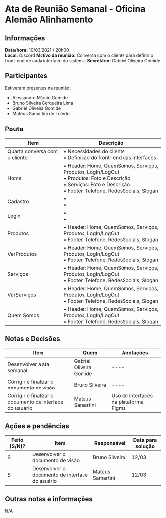 # Ata de Reunião Semanal - Oficina Alemão Alinhamento

## Informações
**Data/hora:** 10/03/2021 / 20h00  
**Local:** Discord
**Motivo da reunião:** Conversa com o cliente para definir o front-end de cada interface do sistema.
**Secretário:** Gabriel Oliveira Gomide 

## Participantes
Estiveram presentes na reunião:
- Alessandro Márcio Gomide
- Bruno Silveira Cerqueira Lima
- Gabriel Oliveira Gomide
- Mateus Samartini de Toledo

## Pauta

Item | Descrição
---- | ----
Quarta conversa com o cliente | • Necessidades do cliente <br> • Definição do front-end das interfaces <br> 
Home | • Header: Home, QuemSomos, Serviços, Produtos, LogIn/LogOut <br> • Produtos: Foto e Descrição <br> • Serviços: Foto e Descrição  <br> • Footer: Telefone, RedesSociais, Slogan <br> 
Cadastro | •  <br> •  <br>
Login | •  <br> •  <br>
Produtos | • Header: Home, QuemSomos, Serviços, Produtos, LogIn/LogOut <br> • Footer: Telefone, RedesSociais, Slogan <br> 
VerProdutos | • Header: Home, QuemSomos, Serviços, Produtos, LogIn/LogOut <br> • Footer: Telefone, RedesSociais, Slogan <br> 
Serviços | • Header: Home, QuemSomos, Serviços, Produtos, LogIn/LogOut <br> • Footer: Telefone, RedesSociais, Slogan <br> 
VerServiços | • Header: Home, QuemSomos, Serviços, Produtos, LogIn/LogOut <br> • Footer: Telefone, RedesSociais, Slogan <br> 
Quem Somos | • Header: Home, QuemSomos, Serviços, Produtos, LogIn/LogOut <br> • Footer: Telefone, RedesSociais, Slogan <br> 

## Notas e Decisões
Item | Quem | Anotações 
---- | -------- | ----
Desenvolver a ata semanal | Gabriel Oliveira Gomide | ---- 
Corrigir e finalizar o documento de visão | Bruno Silveira | ---- 
Corrigir e finalizar o documento de interface do usuário | Mateus Samartini | Uso de interfaces na plataforma Figma

## Ações e pendências
Feito (S/N)? | Item | Responsável | Data para solução 
---- | -------- | -------- | ----
S | Desenvolver o documento de visão | Bruno Silveira | 12/03 
S | Desenvolver o documento de interface do usuário | Mateus Samartini | 12/03 

## Outras notas e informações
N/A
